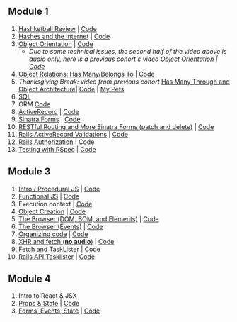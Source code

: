 ## Module 1
1. [Hashketball Review](http://youtu.be/n1wlq-XM8SM) | [Code](https://gist.github.com/alexgriff/9f3e5cccd2b851aa049095190793d4bb)
2. [Hashes and the Internet](http://youtu.be/I_OUggzn888) | [Code](https://gist.github.com/alexgriff/f93188183bf6aa3a58c2fea114c51eaa)
3. [Object Orientation](https://www.youtube.com/watch?v=pUsQzuMxDp0&feature=youtu.be) | [Code](https://github.com/learn-co-curriculum/web-112017-oo-intro)
   * _Due to some technical issues, the second half of the video above is audio only, here is a previous cohort's video [Object Orientation](http://youtu.be/1kS042xdn8E) | [Code](https://github.com/learn-co-curriculum/web-082817-intro-to-oo)_
4. [Object Relations: Has Many/Belongs To](http://youtu.be/oXjcnk5tn3g) | [Code](https://github.com/learn-co-curriculum/web-112017-object-relations/)
5. _Thanksgiving Break: video from previous cohort_ [Has Many Through and Object Architecture](http://youtu.be/CCczH9EL_Uw)| [Code](https://github.com/learn-co-curriculum/oo-relations-web-082817) | [My Pets](https://github.com/learn-co-curriculum/my-pets-redo-082817)
6. [SQL](https://youtu.be/tMDiocREXYE)
7. ORM [Code](https://github.com/learn-co-students/web-112017/tree/master/orm)
8. [ActiveRecord](https://youtu.be/UDv6n9ryFXs) | [Code](https://github.com/learn-co-students/web-112017/tree/master/3_activerecord)
9. [Sinatra Forms](https://youtu.be/4IQb4apZQAU) |  [Code](https://github.com/learn-co-students/web-112017/tree/master/6_sinatra_forms)
10. [RESTful Routing and More Sinatra Forms (patch and delete)](https://youtu.be/ZwhaXjBP3zw) | [Code](https://github.com/learn-co-students/web-112017/tree/master/7_sinatra_authors/worsereads)
11. [Rails ActiveRecord Validations](https://youtu.be/b14U1TigRyk) | [Code](https://github.com/learn-co-students/web-112017/tree/master/10_rails_forms/pretzelstore)
12. [Rails Authorization](https://youtu.be/19ULpSmrl7I) | [Code](https://github.com/learn-co-students/web-112017/tree/master/12_rails_auth/zooapp)
13. [Testing with RSpec](https://youtu.be/i5CBtvs2GB8) | [Code](https://github.com/learn-co-students/web-112017/tree/master/13_tests_rspec)


## Module 3
1. [Intro / Procedural JS](https://youtu.be/3ZbsbAdTxt4) | [Code](https://github.com/learn-co-students/web-112017/tree/master/14_intro_js)
2. [Functional JS](https://youtu.be/NcKLiPpXjqU) | [Code](https://github.com/learn-co-students/web-112017/tree/master/15_functional_js)
3. Execution context | [Code](https://github.com/learn-co-students/web-112017/tree/master/16_this_object_creation)
4. [Object Creation](https://youtu.be/VzcCznPvZtA) | [Code](https://github.com/learn-co-students/web-112017/tree/master/16_this_object_creation)
5. [The Browser (DOM, BOM, and Elements)](https://youtu.be/oVp-CKK25NM) | [Code](https://github.com/learn-co-students/web-112017/tree/master/17_dom)
6. [The Browser (Events)](https://youtu.be/6kezePuKC6k) | [Code](https://github.com/learn-co-students/web-112017/tree/master/18_events)
7. [Organizing code](https://youtu.be/auv_hwzF4g8) | [Code](https://github.com/learn-co-students/web-112017/tree/master/19_organization)
8. [XHR and fetch (**no audio**)](https://youtu.be/I-REXvfysNs) | [Code](https://github.com/learn-co-students/web-112017/tree/master/20_fetch_and_promise)
9. [Fetch and TaskLister](https://youtu.be/xEUBnm7y3nY) | [Code](https://github.com/learn-co-students/web-112017/tree/master/21_tasklister_fetch)
10. [Rails API Tasklister](https://youtu.be/20m1KOAvs18) | [Code](https://github.com/learn-co-students/web-112017/tree/master/22-tasklister_rails_api)

## Module 4
1. Intro to React & JSX
2. [Props & State](https://youtu.be/f4O2YTfJ7iE) | [Code](https://github.com/learn-co-students/web-112017/tree/master/26_props_state/props-state)
3. [Forms, Events, State](https://youtu.be/UWwO_RrIblQ) | [Code](https://github.com/learn-co-students/web-112017/tree/master/27_forms_events_state/tasks)

